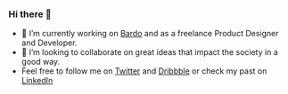 ### Hi there 👋

- 🔭 I’m currently working on [Bardo](https://bardoapp.com) and as a freelance Product Designer and Developer.
- 👯 I’m looking to collaborate on great ideas that impact the society in a good way.
- Feel free to follow me on [Twitter](https://twitter.com/keeev) and [Dribbble](https://dribbble.com/keeev) or check my past on [LinkedIn](https://www.linkedin.com/in/augusteight/) 

<!--
**keeev/keeev** is a ✨ _special_ ✨ repository because its `README.md` (this file) appears on your GitHub profile.

Here are some ideas to get you started:

- 🔭 I’m currently working on ...
- 🌱 I’m currently learning ...
- 👯 I’m looking to collaborate on ...
- 🤔 I’m looking for help with ...
- 💬 Ask me about ...
- 📫 How to reach me: ...
- 😄 Pronouns: ...
- ⚡ Fun fact: ...
-->
